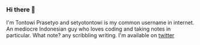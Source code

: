 ### Hi there 👋

I'm Tontowi Prasetyo and setyotontowi is my common username in internet. An mediocre Indonesian guy who loves coding and taking notes in particular. What note? any scribbling writing. I'm available on [twitter](https://twitter.com/setyotontowi) 
